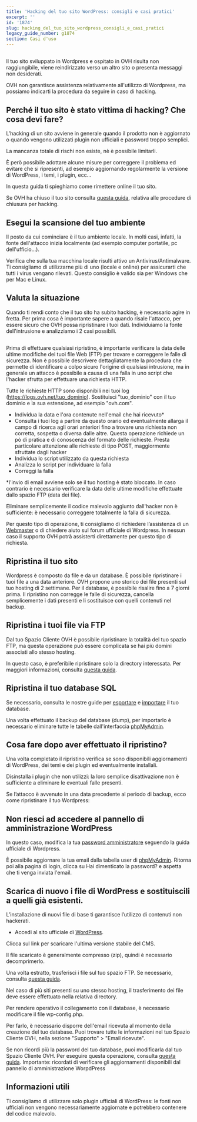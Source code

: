 ```yaml
---
title: 'Hacking del tuo sito WordPress: consigli e casi pratici'
excerpt: ''
id: '1874'
slug: hacking_del_tuo_sito_wordpress_consigli_e_casi_pratici
legacy_guide_number: g1874
section: Casi d'uso
---
```



## 
Il tuo sito sviluppato in Wordpress e ospitato in OVH risulta non raggiungibile, viene reindirizzato verso un altro sito o presenta messaggi non desiderati.

OVH non garantisce assistenza relativamente all'utilizzo di Wordpress, ma possiamo indicarti la procedura da seguire in caso di hacking.


## Perché il tuo sito è stato vittima di hacking? Che cosa devi fare?
L'hacking di un sito avviene in generale quando il prodotto non è aggiornato o quando vengono utilizzati plugin non ufficiali e password troppo semplici.

La mancanza totale di rischi non esiste, nè è possibile limitarli.

È però possibile adottare alcune misure per correggere il problema ed evitare che si ripresenti, ad esempio aggiornando regolarmente la versione di WordPress, i temi, i plugin, ecc...

In questa guida ti spieghiamo come rimettere online il tuo sito.

Se OVH ha chiuso il tuo sito consulta [questa guida](https://www.ovh.it/g1392.procedura-chiusura-hack-ovh), relativa alle procedure di chiusura per hacking.


## Esegui la scansione del tuo ambiente
Il posto da cui cominciare è il tuo ambiente locale.
In molti casi, infatti, la fonte dell'attacco inizia localmente (ad esempio computer portatile, pc dell'ufficio...).

Verifica che sulla tua macchina locale risulti attivo un Antivirus/Antimalware. 
Ti consigliamo di utilizzarne più di uno (locale e online) per assicurarti che tutti i virus vengano rilevati. Questo consiglio è valido sia per Windows che per Mac e Linux.


## Valuta la situazione
Quando ti rendi conto che il tuo sito ha subito hacking, è necessario agire in fretta.
Per prima cosa è importante sapere a quando risale l'attacco, per essere sicuro che OVH possa ripristinare i tuoi dati.
Individuiamo la fonte dell'intrusione e analizziamo i 2 casi possibili.


## 
Prima di effettuare qualsiasi ripristino, è importante verificare la data delle ultime modifiche dei tuoi file Web (FTP) per trovare e correggere le falle di sicurezza.
Non è possibile descrivere dettagliatamente la procedura che permette di identificare a colpo sicuro l'origine di qualsiasi intrusione, ma in generale un attacco è possibile a causa di una falla in uno script che l'hacker sfrutta per effettuare una richiesta HTTP.

Tutte le richieste HTTP sono disponibili nei tuoi log (https://logs.ovh.net/tuo_dominio).
Sostituisci "tuo_dominio" con il tuo dominio e la sua estensione, ad esempio "ovh.com".

- Individua la data e l'ora contenute nell'email che hai ricevuto*
- Consulta i tuoi log a partire da questo orario ed eventualmente allarga il campo di ricerca agli orari anteriori fino a trovare una richiesta non corretta, sospetta o diversa dalle altre. Questa operazione richiede un pò di pratica e di conoscenza del formato delle richieste. Presta particolare attenzione alle richieste di tipo POST, maggiormente sfruttate dagli hacker
- Individua lo script utilizzato da questa richiesta
- Analizza lo script per individuare la falla
- Correggi la falla


*l'invio di email avviene solo se il tuo hosting è stato bloccato. In caso contrario è necessario verificare la data delle ultime modifiche effettuate dallo spazio FTP (data dei file).

Eliminare semplicemente il codice malevolo aggiunto dall'hacker non è sufficiente: è necessario correggere totalmente la falla di sicurezza.

Per questo tipo di operazione, ti consigliamo di richiedere l’assistenza di un [Webmaster](https://partners.ovh.com) o di chiedere aiuto sul forum ufficiale di Wordpress.
In nessun caso il supporto OVH potrà assisterti direttamente per questo tipo di richiesta.


## Ripristina il tuo sito
Wordpress è composto da file e da un database. È possibile ripristinare i tuoi file a una data anteriore. OVH propone uno storico dei file presenti sul tuo hosting di 2 settimane. Per il database, è possibile risalire fino a 7 giorni prima.
Il ripristino non corregge le falle di sicurezza, cancella semplicemente i dati presenti e li sostituisce con quelli contenuti nel backup.


## Ripristina i tuoi file via FTP
Dal tuo Spazio Cliente OVH è possibile ripristinare la totalità del tuo spazio FTP, ma questa operazione può essere complicata se hai più domini associati allo stesso hosting.

In questo caso, è preferibile ripristinare solo la directory interessata. Per maggiori informazioni, consulta [questa guida](https://www.ovh.it/g1593.recupera-un-backup-completo-o-un-file-specifico-in-ftp-con-fileZilla).


## Ripristina il tuo database SQL
Se necessario, consulta le nostre guide per [esportare](https://www.ovh.it/g1394.web_hosting_come_esportare_un_database) e [importare](https://www.ovh.it/g1393.web_hosting_come_importare_un_database_mysql) il tuo database.

Una volta effettuato il backup del database (dump), per importarlo è necessario eliminare tutte le tabelle dall'interfaccia [phpMyAdmin](https://docs.ovh.com/it/hosting/connessione-database-server-bdd/).


## Cosa fare dopo aver effettuato il ripristino?
Una volta completato il ripristino verifica se sono disponibili aggiornamenti di WordPress, dei temi e dei plugin ed eventualmente installali.

Disinstalla i plugin che non utilizzi: la loro semplice disattivazione non è sufficiente a eliminare le eventuali falle presenti.

Se l’attacco è avvenuto in una data precedente al periodo di backup, ecco come ripristinare il tuo Wordpress:

## Non riesci ad accedere al pannello di amministrazione WordPress
In questo caso, modifica la tua [password amministratore](https://codex.wordpress.org/) seguendo la guida ufficiale di Wordpress.

È possibile aggiornare la tua email dalla tabella user di [phpMyAdmin](https://docs.ovh.com/it/hosting/connessione-database-server-bdd/). Ritorna poi alla pagina di login, clicca su Hai dimenticato la password? e aspetta che ti venga inviata l'email.


## Scarica di nuovo i file di WordPress e sostituiscili a quelli già esistenti.
L’installazione di nuovi file di base ti garantisce l’utilizzo di contenuti non hackerati.

- Accedi al sito ufficiale di [WordPress](https://it.wordpress.org/).


Clicca sul link per scaricare l'ultima versione stabile del CMS.

Il file scaricato è generalmente compresso (zip), quindi è necessario decomprimerlo.

Una volta estratto, trasferisci i file sul tuo spazio FTP. Se necessario, consulta [questa guida](https://www.ovh.it/g1374.hosting_condiviso_come_mettere_online_il_tuo_sito).

Nel caso di più siti presenti su uno stesso hosting, il trasferimento dei file deve essere effettuato nella relativa directory.

Per rendere operativo il collegamento con il database, è necessario modificare il file wp-config.php.

Per farlo, è necessario disporre dell'email ricevuta al momento della creazione del tuo database. Puoi trovare tutte le informazioni nel tuo Spazio Cliente OVH, nella sezione "Supporto" > "Email ricevute".

Se non ricordi più la password del tuo database, puoi modificarla dal tuo Spazio Cliente OVH. Per eseguire questa operazione, consulta [questa guida](https://www.ovh.it/g1374.hosting_condiviso_come_mettere_online_il_tuo_sito).
Importante: ricordati di verificare gli aggiornamenti disponibili dal pannello di amministrazione WorpdPress


## Informazioni utili
Ti consigliamo di utilizzare solo plugin ufficiali di WordPress: le fonti non ufficiali non vengono necessariamente aggiornate e potrebbero contenere del codice malevolo.

